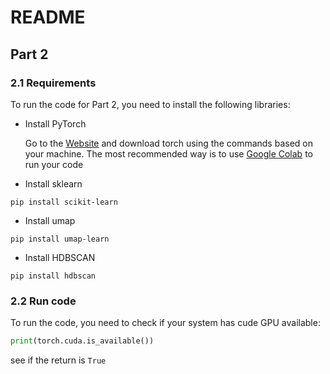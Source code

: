 # README

## Part 2

### 2.1 Requirements

To run the code for Part 2, you need to install the following libraries:

- Install PyTorch

  Go to the [Website](https://pytorch.org/get-started/locally/) and download torch using the commands based on your machine. The most recommended way is to use [Google Colab](https://colab.research.google.com/) to run your code 

- Install sklearn

```shell
pip install scikit-learn
```

- Install umap

```shell
pip install umap-learn
```

- Install HDBSCAN

```shell
pip install hdbscan
```

### 2.2 Run code

To run the code, you need to check if your system has cude GPU available:

```python
print(torch.cuda.is_available())
```

see if the return is `True`

